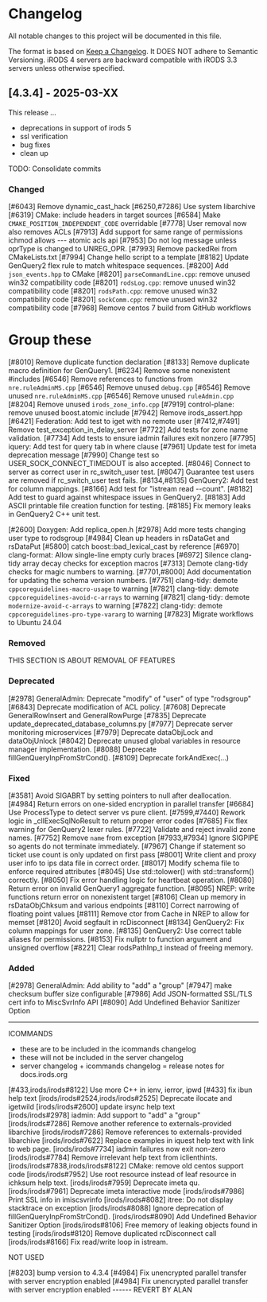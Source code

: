 # Changelog

All notable changes to this project will be documented in this file.

The format is based on [Keep a Changelog](https://keepachangelog.com/en/1.1.0/).
It DOES NOT adhere to Semantic Versioning. iRODS 4 servers are backward compatible with iRODS 3.3 servers unless otherwise specified.

## [4.3.4] - 2025-03-XX

This release ...
- deprecations in support of irods 5
- ssl verification
- bug fixes
- clean up

TODO: Consolidate commits

### Changed

[#6043] Remove dynamic_cast_hack
[#6250,#7286] Use system libarchive
[#6319] CMake: include headers in target sources
[#6584] Make `CMAKE_POSITION_INDEPENDENT_CODE` overridable
[#7778] User removal now also removes ACLs
[#7913] Add support for same range of permissions ichmod allows --- atomic acls api
[#7953] Do not log message unless oprType is changed to UNREG_OPR.
[#7993] Remove packedRei from CMakeLists.txt
[#7994] Change hello script to a template
[#8182] Update GenQuery2 flex rule to match whitespace sequences.
[#8200] Add `json_events.hpp` to CMake
[#8201] `parseCommandLine.cpp`: remove unused win32 compatibility code
[#8201] `rodsLog.cpp`: remove unused win32 compatibility code
[#8201] `rodsPath.cpp`: remove unused win32 compatibility code
[#8201] `sockComm.cpp`: remove unused win32 compatibility code
[#7968] Remove centos 7 build from GitHub workflows

# Group these

[#8010] Remove duplicate function declaration
[#8133] Remove duplicate macro definition for GenQuery1.
[#6234] Remove some nonexistent #includes
[#6546] Remove references to functions from `nre.ruleAdminMS.cpp`
[#6546] Remove unused `debug.cpp`
[#6546] Remove unused `nre.ruleAdminMS.cpp`
[#6546] Remove unused `ruleAdmin.cpp`
[#8204] Remove unused `irods_zone_info.cpp`
[#7919] control-plane: remove unused boost.atomic include
[#7942] Remove irods_assert.hpp
[#6421] Federation: Add test to iget with no remote user
[#7412,#7491] Remove test_exception_in_delay_server
[#7722] Add tests for zone name validation.
[#7734] Add tests to ensure iadmin failures exit nonzero
[#7795] iquery: Add test for query tab in where clause
[#7961] Update test for imeta deprecation message
[#7990] Change test so USER_SOCK_CONNECT_TIMEDOUT is also accepted.
[#8046] Connect to server as correct user in rc_switch_user test.
[#8047] Guarantee test users are removed if rc_switch_user test fails.
[#8134,#8135] GenQuery2: Add test for column mappings.
[#8166] Add test for "istream read --count".
[#8182] Add test to guard against whitespace issues in GenQuery2.
[#8183] Add ASCII printable file creation function for testing.
[#8185] Fix memory leaks in GenQuery2 C++ unit test.

[#2600] Doxygen: Add replica_open.h
[#2978] Add more tests changing user type to rodsgroup
[#4984] Clean up headers in rsDataGet and rsDataPut
[#5800] catch boost::bad_lexical_cast by reference
[#6970] clang-format: Allow single-line empty curly braces
[#6972] Silence clang-tidy array decay checks for exception macros
[#7313] Demote clang-tidy checks for magic numbers to warning.
[#7701,#8000] Add documentation for updating the schema version numbers.
[#7751] clang-tidy: demote `cppcoreguidelines-macro-usage` to warning
[#7821] clang-tidy: demote `cppcoreguidelines-avoid-c-arrays` to warning
[#7821] clang-tidy: demote `modernize-avoid-c-arrays` to warning
[#7822] clang-tidy: demote `cppcoreguidelines-pro-type-vararg` to warning
[#7823] Migrate workflows to Ubuntu 24.04

### Removed

THIS SECTION IS ABOUT REMOVAL OF FEATURES

### Deprecated

[#2978] GeneralAdmin: Deprecate "modify" of "user" of type "rodsgroup"
[#6843] Deprecate modification of ACL policy.
[#7608] Deprecate GeneralRowInsert and GeneralRowPurge
[#7835] Deprecate update_deprecated_database_columns.py
[#7977] Deprecate server monitoring microservices
[#7979] Deprecate dataObjLock and dataObjUnlock
[#8042] Deprecate unused global variables in resource manager implementation.
[#8088] Deprecate fillGenQueryInpFromStrCond().
[#8109] Deprecate forkAndExec(...)

### Fixed

[#3581] Avoid SIGABRT by setting pointers to null after deallocation.
[#4984] Return errors on one-sided encryption in parallel transfer
[#6684] Use ProcessType to detect server vs pure client.
[#7599,#7440] Rework logic in \_cllExecSqlNoResult to return proper error codes
[#7685] Fix flex warning for GenQuery2 lexer rules.
[#7722] Validate and reject invalid zone names.
[#7752] Remove `name` from exception
[#7933,#7934] Ignore SIGPIPE so agents do not terminate immediately.
[#7967] Change if statement so ticket use count is only updated on first pass
[#8001] Write client and proxy user info to ips data file in correct order.
[#8017] Modify schema file to enforce required attributes
[#8045] Use std::tolower() with std::transform() correctly.
[#8050] Fix error handling logic for heartbeat operation.
[#8080] Return error on invalid GenQuery1 aggregate function.
[#8095] NREP: write functions return error on nonexistent target
[#8106] Clean up memory in rsDataObjChksum and various endpoints
[#8110] Correct narrowing of floating point values
[#8111] Remove ctor from Cache in NREP to allow for memset
[#8120] Avoid segfault in rcDisconnect
[#8134] GenQuery2: Fix column mappings for user zone.
[#8135] GenQuery2: Use correct table aliases for permissions.
[#8153] Fix nullptr to function argument and unsigned overflow
[#8221] Clear rodsPathInp_t instead of freeing memory.

### Added

[#2978] GeneralAdmin: Add ability to "add" a "group"
[#7947] make checksum buffer size configurable
[#7986] Add JSON-formatted SSL/TLS cert info to MiscSvrInfo API
[#8090] Add Undefined Behavior Sanitizer Option

---

ICOMMANDS

- these are to be included in the icommands changelog
- these will not be included in the server changelog
- server changelog + icommands changelog = release notes for docs.irods.org

[#433,irods/irods#8122] Use more C++ in ienv, ierror, ipwd
[#433] fix ibun help text
[irods/irods#2524,irods/irods#2525] Deprecate ilocate and igetwild
[irods/irods#2600] update irsync help text                                                              
[irods/irods#2978] iadmin: Add support to "add" a "group"
[irods/irods#7286] Remove another reference to externals-provided libarchive
[irods/irods#7286] Remove references to externals-provided libarchive
[irods/irods#7622] Replace examples in iquest help text with link to web page.
[irods/irods#7734] iadmin failures now exit non-zero
[irods/irods#7784] Remove irrelevant help text from iclienthints.
[irods/irods#7838,irods/irods#8122] CMake: remove old centos support code
[irods/irods#7952] Use root resource instead of leaf resource in ichksum help text.
[irods/irods#7959] Deprecate imeta qu.
[irods/irods#7961] Deprecate imeta interactive mode
[irods/irods#7986] Print SSL info in imiscsvrinfo
[irods/irods#8082] itree: Do not display stacktrace on exception
[irods/irods#8088] Ignore deprecation of fillGenQueryInpFromStrCond().
[irods/irods#8090] Add Undefined Behavior Sanitizer Option
[irods/irods#8106] Free memory of leaking objects found in testing
[irods/irods#8120] Remove duplicated rcDisconnect call
[irods/irods#8166] Fix read/write loop in istream.

NOT USED

[#8203] bump version to 4.3.4
[#4984] Fix unencrypted parallel transfer with server encryption enabled
[#4984] Fix unencrypted parallel transfer with server encryption enabled ------ REVERT BY ALAN
